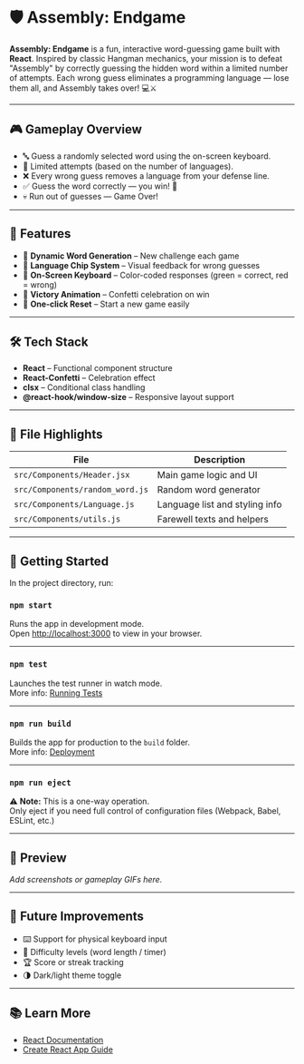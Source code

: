 # 🛡️ Assembly: Endgame

**Assembly: Endgame** is a fun, interactive word-guessing game built with **React**. Inspired by classic Hangman mechanics, your mission is to defeat "Assembly" by correctly guessing the hidden word within a limited number of attempts. Each wrong guess eliminates a programming language — lose them all, and Assembly takes over! 💻⚔️

---

## 🎮 Gameplay Overview

- 🔤 Guess a randomly selected word using the on-screen keyboard.
- 🧠 Limited attempts (based on the number of languages).
- ❌ Every wrong guess removes a language from your defense line.
- ✅ Guess the word correctly — you win! 🎉
- 💀 Run out of guesses — Game Over!

---

## 🎯 Features

- 🎲 **Dynamic Word Generation** – New challenge each game
- 🧩 **Language Chip System** – Visual feedback for wrong guesses
- 🎹 **On-Screen Keyboard** – Color-coded responses (green = correct, red = wrong)
- 🎉 **Victory Animation** – Confetti celebration on win
- 🔁 **One-click Reset** – Start a new game easily

---

## 🛠️ Tech Stack

- **React** – Functional component structure
- **React-Confetti** – Celebration effect
- **clsx** – Conditional class handling
- **@react-hook/window-size** – Responsive layout support

---

## 📁 File Highlights

| File                      | Description                                |
|---------------------------|--------------------------------------------|
| `src/Components/Header.jsx`  | Main game logic and UI                    |
| `src/Components/random_word.js` | Random word generator               |
| `src/Components/Language.js`   | Language list and styling info        |
| `src/Components/utils.js`      | Farewell texts and helpers            |

---

## 🚀 Getting Started

In the project directory, run:

### `npm start`

Runs the app in development mode.\
Open [http://localhost:3000](http://localhost:3000) to view in your browser.

---

### `npm test`

Launches the test runner in watch mode.\
More info: [Running Tests](https://facebook.github.io/create-react-app/docs/running-tests)

---

### `npm run build`

Builds the app for production to the `build` folder.\
More info: [Deployment](https://facebook.github.io/create-react-app/docs/deployment)

---

### `npm run eject`

⚠️ **Note:** This is a one-way operation.\
Only eject if you need full control of configuration files (Webpack, Babel, ESLint, etc.)

---

## 📸 Preview

*Add screenshots or gameplay GIFs here.*

---

## 📌 Future Improvements

- ⌨️ Support for physical keyboard input
- 🎯 Difficulty levels (word length / timer)
- 🏆 Score or streak tracking
- 🌗 Dark/light theme toggle

---

## 📚 Learn More

- [React Documentation](https://reactjs.org/)
- [Create React App Guide](https://facebook.github.io/create-react-app/docs/getting-started)

